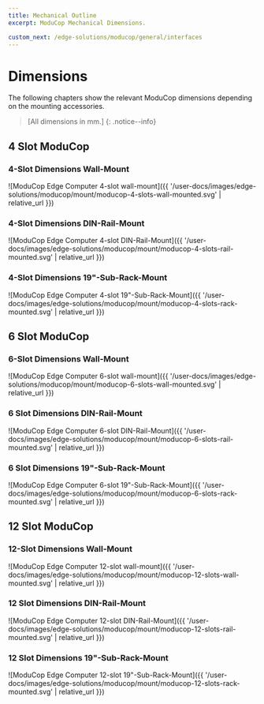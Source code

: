 ```yaml
---
title: Mechanical Outline
excerpt: ModuCop Mechanical Dimensions.

custom_next: /edge-solutions/moducop/general/interfaces
---
```


# Dimensions
The following chapters show the relevant ModuCop dimensions depending on the mounting accessories.

>[All dimensions in mm.]
{: .notice--info}

## 4 Slot ModuCop

### 4-Slot Dimensions Wall-Mount

![ModuCop Edge Computer 4-slot wall-mount]({{ '/user-docs/images/edge-solutions/moducop/mount/moducop-4-slots-wall-mounted.svg' | relative_url }})

### 4-Slot Dimensions DIN-Rail-Mount

![ModuCop Edge Computer 4-slot DIN-Rail-Mount]({{ '/user-docs/images/edge-solutions/moducop/mount/moducop-4-slots-rail-mounted.svg' | relative_url }})

### 4-Slot Dimensions 19"-Sub-Rack-Mount

![ModuCop Edge Computer 4-slot 19"-Sub-Rack-Mount]({{ '/user-docs/images/edge-solutions/moducop/mount/moducop-4-slots-rack-mounted.svg' | relative_url }})

## 6 Slot ModuCop

### 6-Slot Dimensions Wall-Mount

![ModuCop Edge Computer 6-slot wall-mount]({{ '/user-docs/images/edge-solutions/moducop/mount/moducop-6-slots-wall-mounted.svg' | relative_url }})

### 6 Slot Dimensions DIN-Rail-Mount

![ModuCop Edge Computer 6-slot DIN-Rail-Mount]({{ '/user-docs/images/edge-solutions/moducop/mount/moducop-6-slots-rail-mounted.svg' | relative_url }})

### 6 Slot Dimensions 19"-Sub-Rack-Mount

![ModuCop Edge Computer 6-slot 19"-Sub-Rack-Mount]({{ '/user-docs/images/edge-solutions/moducop/mount/moducop-6-slots-rack-mounted.svg' | relative_url }})

## 12 Slot ModuCop

### 12-Slot Dimensions Wall-Mount

![ModuCop Edge Computer 12-slot wall-mount]({{ '/user-docs/images/edge-solutions/moducop/mount/moducop-12-slots-wall-mounted.svg' | relative_url }})

### 12 Slot Dimensions DIN-Rail-Mount

![ModuCop Edge Computer 12-slot DIN-Rail-Mount]({{ '/user-docs/images/edge-solutions/moducop/mount/moducop-12-slots-rail-mounted.svg' | relative_url }})

### 12 Slot Dimensions 19"-Sub-Rack-Mount

![ModuCop Edge Computer 12-slot 19"-Sub-Rack-Mount]({{ '/user-docs/images/edge-solutions/moducop/mount/moducop-12-slots-rack-mounted.svg' | relative_url }})
